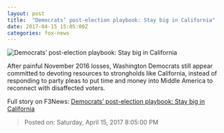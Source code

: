 ```yaml
---
layout: post
title:  "Democrats’ post-election playbook: Stay big in California"
date: 2017-04-15 15:05:00Z
categories: fox-news
---
```


![Democrats’ post-election playbook: Stay big in California](http://a57.foxnews.com/images.foxnews.com/content/fox-news/politics/2017/04/15/democrats-post-election-playbook-stay-big-in-california/_jcr_content/par/featured-media/media-0.img.jpg/0/0/1492269608593.jpg?ve=1)

After painful November 2016 losses, Washington Democrats still appear committed to devoting resources to strongholds like California, instead of responding to party pleas to put time and money into Middle America to reconnect with disaffected voters.


Full story on F3News: [Democrats’ post-election playbook: Stay big in California](http://www.f3nws.com/n/yhfdKC)

> Posted on: Saturday, April 15, 2017 8:05:00 PM
